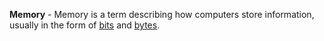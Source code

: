 **Memory** - Memory is a term describing how computers store information, usually in the form of [bits](docs/Glossary/Bit.md) and [bytes](docs/Glossary/Byte.md).